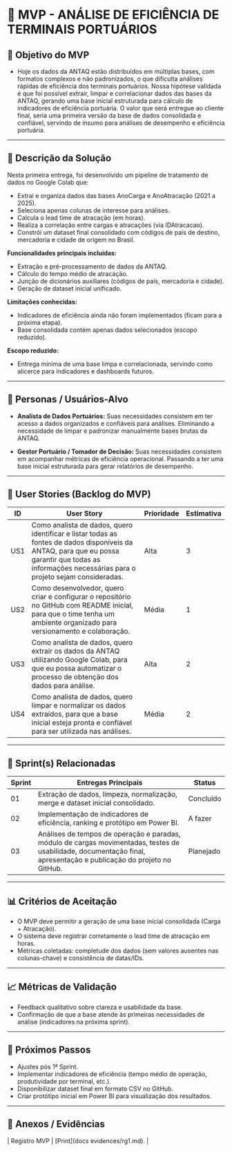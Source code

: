 # 📌 MVP - ANÁLISE DE EFICIÊNCIA DE TERMINAIS PORTUÁRIOS

## 🎯 Objetivo do MVP
- Hoje os dados da ANTAQ estão distribuídos em múltiplas bases, com formatos complexos e não padronizados, o que dificulta análises rápidas de eficiência dos terminais portuários. Nossa hipótese validada é que foi possível extrair, limpar e correlacionar dados das bases da ANTAQ, gerando uma base inicial estruturada para cálculo de indicadores de eficiência portuária. O valor que será entregue ao cliente final, seria uma primeira versão da base de dados consolidada e confiável, servindo de insumo para análises de desempenho e eficiência portuária.

---

## 📝 Descrição da Solução
Nesta primeira entrega, foi desenvolvido um pipeline de tratamento de dados no Google Colab que:
- Extrai e organiza dados das bases AnoCarga e AnoAtracação (2021 a 2025).
- Seleciona apenas colunas de interesse para análises.
- Calcula o lead time de atracação (em horas).
- Realiza a correlação entre cargas e atracações (via IDAtracacao).
- Constrói um dataset final consolidado com códigos de país de destino, mercadoria e cidade de origem no Brasil.
  
**Funcionalidades principais incluídas:**
- Extração e pré-processamento de dados da ANTAQ.
- Cálculo do tempo médio de atracação.
- Junção de dicionários auxiliares (códigos de país, mercadoria e cidade).
- Geração de dataset inicial unificado.

**Limitações conhecidas:**
- Indicadores de eficiência ainda não foram implementados (ficam para a próxima etapa).
- Base consolidada contém apenas dados selecionados (escopo reduzido).

**Escopo reduzido:**
- Entrega mínima de uma base limpa e correlacionada, servindo como alicerce para indicadores e dashboards futuros.
  
---

## 👥 Personas / Usuários-Alvo
- **Analista de Dados Portuários:**
Suas necessidades consistem em ter acesso a dados organizados e confiáveis para análises. Eliminando a necessidade de limpar e padronizar manualmente bases brutas da ANTAQ.

- **Gestor Portuário / Tomador de Decisão:**
Suas necessidades consistem em acompanhar métricas de eficiência operacional. Passando a ter uma base inicial estruturada para gerar relatórios de desempenho.   

---

## 🔑 User Stories (Backlog do MVP)
| ID  | User Story                                                                 | Prioridade | Estimativa |
|-----|-----------------------------------------------------------------------------|------------|------------|
| US1 | Como analista de dados, quero identificar e listar todas as fontes de dados disponíveis da ANTAQ, para que eu possa garantir que todas as informações necessárias para o projeto sejam consideradas.         | Alta       | 3   |
| US2 | Como desenvolvedor, quero criar e configurar o repositório no GitHub com README inicial, para que o time tenha um ambiente organizado para versionamento e colaboração.       | Média      | 1  |
| US3 | Como analista de dados, quero extrair os dados da ANTAQ utilizando Google Colab, para que eu possa automatizar o processo de obtenção dos dados para análise.     | Alta      | 2 |
| US4 | Como analista de dados, quero limpar e normalizar os dados extraídos, para que a base inicial esteja pronta e confiável para ser utilizada nas análises.    | Média     | 2 |


---

## 📅 Sprint(s) Relacionadas
| Sprint | Entregas Principais                          | Status   |
|--------|----------------------------------------------|----------|
| 01     | Extração de dados, limpeza, normalização, merge e dataset inicial consolidado.                        | Concluído|
| 02     |  Implementação de indicadores de eficiência, ranking e protótipo em Power BI.                        | A fazer |
| 03     |  Análises de tempos de operação e paradas, módulo de cargas movimentadas, testes de usabilidade, documentação final, apresentação e publicação do projeto no GitHub.                        | Planejado |

---

## 📊 Critérios de Aceitação
- O MVP deve permitir a geração de uma base inicial consolidada (Carga + Atracação).
- O sistema deve registrar corretamente o lead time de atracação em horas.
- Métricas coletadas: completude dos dados (sem valores ausentes nas colunas-chave) e consistência de datas/IDs.

---

## 📈 Métricas de Validação
- Feedback qualitativo sobre clareza e usabilidade da base.
- Confirmação de que a base atende às primeiras necessidades de análise (indicadores na próxima sprint).

---

## 🚀 Próximos Passos
- Ajustes pós 1ª Sprint.
- Implementar indicadores de eficiência (tempo médio de operação, produtividade por terminal, etc.).
- Disponibilizar dataset final em formato CSV no GitHub.
- Criar protótipo inicial em Power BI para visualização dos resultados. 

---

## 📂 Anexos / Evidências
| Registro MVP | [Print](docs evidences/rg1.md). |















